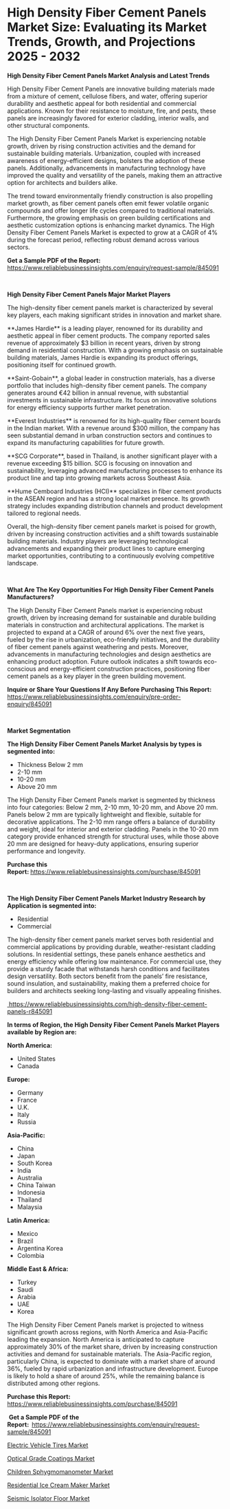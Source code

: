 <p><h1>High Density Fiber Cement Panels Market Size: Evaluating its Market Trends, Growth, and Projections 2025 - 2032</h1></p><p><strong>High Density Fiber Cement Panels Market Analysis and Latest Trends</strong></p>
<p><p>High Density Fiber Cement Panels are innovative building materials made from a mixture of cement, cellulose fibers, and water, offering superior durability and aesthetic appeal for both residential and commercial applications. Known for their resistance to moisture, fire, and pests, these panels are increasingly favored for exterior cladding, interior walls, and other structural components.</p><p>The High Density Fiber Cement Panels Market is experiencing notable growth, driven by rising construction activities and the demand for sustainable building materials. Urbanization, coupled with increased awareness of energy-efficient designs, bolsters the adoption of these panels. Additionally, advancements in manufacturing technology have improved the quality and versatility of the panels, making them an attractive option for architects and builders alike.</p><p>The trend toward environmentally friendly construction is also propelling market growth, as fiber cement panels often emit fewer volatile organic compounds and offer longer life cycles compared to traditional materials. Furthermore, the growing emphasis on green building certifications and aesthetic customization options is enhancing market dynamics. The High Density Fiber Cement Panels Market is expected to grow at a CAGR of 4% during the forecast period, reflecting robust demand across various sectors.</p></p>
<p><strong>Get a Sample PDF of the Report:&nbsp;</strong> <a href="https://www.reliablebusinessinsights.com/enquiry/request-sample/845091?utm_campaign=1113&utm_medium=2&utm_source=Github&utm_content=ia&utm_term=30012025&utm_id=high-density-fiber-cement-panels">https://www.reliablebusinessinsights.com/enquiry/request-sample/845091</a></p>
<p>&nbsp;</p>
<p><strong>High Density Fiber Cement Panels Major Market Players</strong></p>
<p><p>The high-density fiber cement panels market is characterized by several key players, each making significant strides in innovation and market share. </p><p>**James Hardie** is a leading player, renowned for its durability and aesthetic appeal in fiber cement products. The company reported sales revenue of approximately $3 billion in recent years, driven by strong demand in residential construction. With a growing emphasis on sustainable building materials, James Hardie is expanding its product offerings, positioning itself for continued growth.</p><p>**Saint-Gobain**, a global leader in construction materials, has a diverse portfolio that includes high-density fiber cement panels. The company generates around €42 billion in annual revenue, with substantial investments in sustainable infrastructure. Its focus on innovative solutions for energy efficiency supports further market penetration.</p><p>**Everest Industries** is renowned for its high-quality fiber cement boards in the Indian market. With a revenue around $300 million, the company has seen substantial demand in urban construction sectors and continues to expand its manufacturing capabilities for future growth.</p><p>**SCG Corporate**, based in Thailand, is another significant player with a revenue exceeding $15 billion. SCG is focusing on innovation and sustainability, leveraging advanced manufacturing processes to enhance its product line and tap into growing markets across Southeast Asia.</p><p>**Hume Cemboard Industries (HCI)** specializes in fiber cement products in the ASEAN region and has a strong local market presence. Its growth strategy includes expanding distribution channels and product development tailored to regional needs.</p><p>Overall, the high-density fiber cement panels market is poised for growth, driven by increasing construction activities and a shift towards sustainable building materials. Industry players are leveraging technological advancements and expanding their product lines to capture emerging market opportunities, contributing to a continuously evolving competitive landscape.</p></p>
<p>&nbsp;</p>
<p><strong>What Are The Key Opportunities For High Density Fiber Cement Panels Manufacturers?</strong></p>
<p><p>The High Density Fiber Cement Panels market is experiencing robust growth, driven by increasing demand for sustainable and durable building materials in construction and architectural applications. The market is projected to expand at a CAGR of around 6% over the next five years, fueled by the rise in urbanization, eco-friendly initiatives, and the durability of fiber cement panels against weathering and pests. Moreover, advancements in manufacturing technologies and design aesthetics are enhancing product adoption. Future outlook indicates a shift towards eco-conscious and energy-efficient construction practices, positioning fiber cement panels as a key player in the green building movement.</p></p>
<p><strong>Inquire or Share Your Questions If Any Before Purchasing This Report:</strong> <a href="https://www.reliablebusinessinsights.com/enquiry/pre-order-enquiry/845091?utm_campaign=1113&utm_medium=2&utm_source=Github&utm_content=ia&utm_term=30012025&utm_id=high-density-fiber-cement-panels">https://www.reliablebusinessinsights.com/enquiry/pre-order-enquiry/845091</a></p>
<p>&nbsp;</p>
<p><strong>Market Segmentation</strong></p>
<p><strong>The High Density Fiber Cement Panels Market Analysis by types is segmented into:</strong></p>
<p><ul><li>Thickness Below 2 mm</li><li>2-10 mm</li><li>10-20 mm</li><li>Above 20 mm</li></ul></p>
<p><p>The High Density Fiber Cement Panels market is segmented by thickness into four categories: Below 2 mm, 2-10 mm, 10-20 mm, and Above 20 mm. Panels below 2 mm are typically lightweight and flexible, suitable for decorative applications. The 2-10 mm range offers a balance of durability and weight, ideal for interior and exterior cladding. Panels in the 10-20 mm category provide enhanced strength for structural uses, while those above 20 mm are designed for heavy-duty applications, ensuring superior performance and longevity.</p></p>
<p><strong>Purchase this Report:&nbsp;</strong><a href="https://www.reliablebusinessinsights.com/purchase/845091?utm_campaign=1113&utm_medium=2&utm_source=Github&utm_content=ia&utm_term=30012025&utm_id=high-density-fiber-cement-panels">https://www.reliablebusinessinsights.com/purchase/845091</a></p>
<p>&nbsp;</p>
<p><strong>The High Density Fiber Cement Panels Market Industry Research by Application is segmented into:</strong></p>
<p><ul><li>Residential</li><li>Commercial</li></ul></p>
<p><p>The high-density fiber cement panels market serves both residential and commercial applications by providing durable, weather-resistant cladding solutions. In residential settings, these panels enhance aesthetics and energy efficiency while offering low maintenance. For commercial use, they provide a sturdy facade that withstands harsh conditions and facilitates design versatility. Both sectors benefit from the panels’ fire resistance, sound insulation, and sustainability, making them a preferred choice for builders and architects seeking long-lasting and visually appealing finishes.</p></p>
<p><a href="https://www.reliablebusinessinsights.com/high-density-fiber-cement-panels-r845091?utm_campaign=1113&utm_medium=2&utm_source=Github&utm_content=ia&utm_term=30012025&utm_id=high-density-fiber-cement-panels">&nbsp;https://www.reliablebusinessinsights.com/high-density-fiber-cement-panels-r845091</a></p>
<p><strong>In terms of Region, the High Density Fiber Cement Panels Market Players available by Region are:</strong></p>
<p>
    <p> <strong> North America: </strong>
        <ul>
            <li>United States</li>
            <li>Canada</li>
        </ul>
        </p> 
    <p> <strong> Europe: </strong>
        <ul>
            <li>Germany</li>
            <li>France</li>
            <li>U.K.</li>
            <li>Italy</li>
            <li>Russia</li>
        </ul>
        </p> 
    <p> <strong> Asia-Pacific: </strong>
        <ul>
            <li>China</li>
            <li>Japan</li>
            <li>South Korea</li>
            <li>India</li>
            <li>Australia</li>
            <li>China Taiwan</li>
            <li>Indonesia</li>
            <li>Thailand</li>
            <li>Malaysia</li>
        </ul>
        </p> 
    <p> <strong> Latin America: </strong>
        <ul>
            <li>Mexico</li>
            <li>Brazil</li>
            <li>Argentina Korea</li>
            <li>Colombia</li>
        </ul>
        </p> 
    <p> <strong> Middle East & Africa: </strong>
        <ul>
            <li>Turkey</li>
            <li>Saudi</li>
            <li>Arabia</li>
            <li>UAE</li>
            <li>Korea</li>
        </ul>
    </p>
    </p>
<p><p>The High Density Fiber Cement Panels market is projected to witness significant growth across regions, with North America and Asia-Pacific leading the expansion. North America is anticipated to capture approximately 30% of the market share, driven by increasing construction activities and demand for sustainable materials. The Asia-Pacific region, particularly China, is expected to dominate with a market share of around 36%, fueled by rapid urbanization and infrastructure development. Europe is likely to hold a share of around 25%, while the remaining balance is distributed among other regions.</p></p>
<p><strong>Purchase this Report: </strong><a href="https://www.reliablebusinessinsights.com/purchase/845091?utm_campaign=1113&utm_medium=2&utm_source=Github&utm_content=ia&utm_term=30012025&utm_id=high-density-fiber-cement-panels">https://www.reliablebusinessinsights.com/purchase/845091</a></p>
<p>&nbsp;<strong>Get a Sample PDF of the Report:&nbsp;&nbsp;</strong><a href="https://www.reliablebusinessinsights.com/enquiry/request-sample/845091?utm_campaign=1113&utm_medium=2&utm_source=Github&utm_content=ia&utm_term=30012025&utm_id=high-density-fiber-cement-panels">https://www.reliablebusinessinsights.com/enquiry/request-sample/845091</a></p>
<p><strong></strong></p>
<p><p><a href="https://www.linkedin.com/pulse/electric-vehicle-tires-market-size-share-analysis-forecasted-kpnyc?utm_campaign=1113&utm_medium=2&utm_source=Github&utm_content=ia&utm_term=30012025&utm_id=high-density-fiber-cement-panels">Electric Vehicle Tires Market</a></p><p><a href="https://www.linkedin.com/pulse/global-optical-grade-coatings-market-trends-innovations-forward-looking-zz7ue?utm_campaign=1113&utm_medium=2&utm_source=Github&utm_content=ia&utm_term=30012025&utm_id=high-density-fiber-cement-panels">Optical Grade Coatings Market</a></p><p><a href="https://www.linkedin.com/pulse/impressive-growth-children-sphygmomanometer-market-cagr-q0doe?utm_campaign=1113&utm_medium=2&utm_source=Github&utm_content=ia&utm_term=30012025&utm_id=high-density-fiber-cement-panels">Children Sphygmomanometer Market</a></p><p><a href="https://www.linkedin.com/pulse/navigating-residential-ice-cream-maker-market-financial-ivuje?utm_campaign=1113&utm_medium=2&utm_source=Github&utm_content=ia&utm_term=30012025&utm_id=high-density-fiber-cement-panels">Residential Ice Cream Maker Market</a></p><p><a href="https://www.linkedin.com/pulse/seismic-isolator-floor-market-findings-indicatinga-cagr-daiec?utm_campaign=1113&utm_medium=2&utm_source=Github&utm_content=ia&utm_term=30012025&utm_id=high-density-fiber-cement-panels">Seismic Isolator Floor Market</a></p></p>